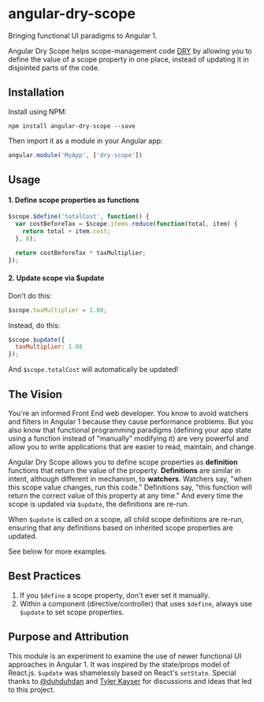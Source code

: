 # angular-dry-scope

Bringing functional UI paradigms to Angular 1.

Angular Dry Scope helps scope-management code [DRY](http://c2.com/cgi/wiki?DontRepeatYourself) by allowing you to define the value of a scope property in one place, instead of updating it in disjointed parts of the code.

## Installation

Install using NPM:

```
npm install angular-dry-scope --save
```

Then import it as a module in your Angular app:

```js
angular.module('MyApp', ['dry-scope'])
```

## Usage

#### 1. Define scope properties as functions

```js
$scope.$define('totalCost', function() {
  var costBeforeTax = $scope.items.reduce(function(total, item) {
    return total + item.cost;
  }, 0);

  return costBeforeTax * taxMultiplier;
});
```

#### 2. Update scope via $update

Don't do this:

```js
$scope.taxMultiplier = 1.08;
```

Instead, do this:

```js
$scope.$update({
  taxMultiplier: 1.08
});
```

And `$scope.totalCost` will automatically be updated!

## The Vision

You're an informed Front End web developer. You know to avoid watchers and filters in Angular 1 because they cause performance problems. But you also know that functional programming paradigms (defining your app state using a function instead of "manually" modifying it) are very powerful and allow you to write applications that are easier to read, maintain, and change.

Angular Dry Scope allows you to define scope properties as **definition** functions that return the value of the property. **Definitions** are similar in intent, although different in mechanism, to **watchers**. Watchers say, "when this scope value changes, run this code." Definitions say, "this function will return the correct value of this property at any time." And every time the scope is updated via `$update`, the definitions are re-run.

When `$update` is called on a scope, all child scope definitions are re-run, ensuring that any definitions based on inherited scope properties are updated.

See below for more examples.

## Best Practices

1. If you `$define` a scope property, don't ever set it manually.
2. Within a component (directive/controller) that uses `$define`, always use `$update` to set scope properties.

## Purpose and Attribution

This module is an experiment to examine the use of newer functional UI approaches in Angular 1. It was inspired by the state/props model of React.js. `$update` was shamelessly based on React's `setState`. Special thanks to [@duhduhdan](https://github.com/duhduhdan) and [Tyler Kayser](https://twitter.com/@TylerKayser) for discussions and ideas that led to this project.
